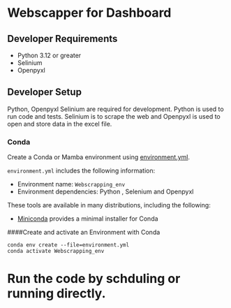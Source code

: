 # Webscapper for Dashboard

## Developer Requirements

- Python 3.12 or greater
- Selinium
- Openpyxl

## Developer Setup

Python, Openpyxl Selinium are  required for development. Python is used to
run code and tests. Selinium is to scrape the web and Openpyxl is used to open and store data in the excel file.

### Conda

Create a Conda or Mamba environment using [environment.yml](/environment.yml).

`environment.yml` includes the following information:

- Environment name: `Webscrapping_env`
- Environment dependencies: Python , Selenium and Openpyxl

These tools are available in many distributions, including the following:

- [Miniconda](https://docs.anaconda.com/free/miniconda/index.html) provides a
  minimal installer for Conda

####Create and activate an Environment with Conda

```shell
conda env create --file=environment.yml
conda activate Webscrapping_env
```
# Run the code by schduling or running directly.


